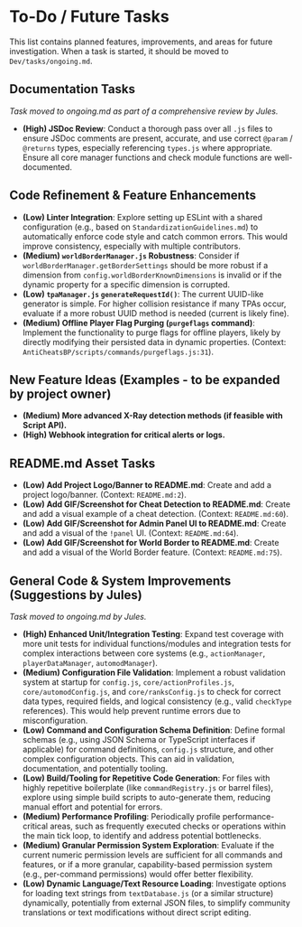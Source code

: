 # To-Do / Future Tasks

This list contains planned features, improvements, and areas for future investigation. When a task is started, it should be moved to `Dev/tasks/ongoing.md`.

## Documentation Tasks
*Task moved to ongoing.md as part of a comprehensive review by Jules.*
- **(High) JSDoc Review**: Conduct a thorough pass over all `.js` files to ensure JSDoc comments are present, accurate, and use correct `@param` / `@returns` types, especially referencing `types.js` where appropriate. Ensure all core manager functions and check module functions are well-documented.

## Code Refinement & Feature Enhancements
- **(Low) Linter Integration**: Explore setting up ESLint with a shared configuration (e.g., based on `StandardizationGuidelines.md`) to automatically enforce code style and catch common errors. This would improve consistency, especially with multiple contributors.
- **(Medium) `worldBorderManager.js` Robustness**: Consider if `worldBorderManager.getBorderSettings` should be more robust if a dimension from `config.worldBorderKnownDimensions` is invalid or if the dynamic property for a specific dimension is corrupted.
- **(Low) `tpaManager.js` `generateRequestId()`**: The current UUID-like generator is simple. For higher collision resistance if many TPAs occur, evaluate if a more robust UUID method is needed (current is likely fine).
- **(Medium) Offline Player Flag Purging (`purgeflags` command)**: Implement the functionality to purge flags for offline players, likely by directly modifying their persisted data in dynamic properties. (Context: `AntiCheatsBP/scripts/commands/purgeflags.js:31`).

## New Feature Ideas (Examples - to be expanded by project owner)
- **(Medium) More advanced X-Ray detection methods (if feasible with Script API).**
- **(High) Webhook integration for critical alerts or logs.**

## README.md Asset Tasks
- **(Low) Add Project Logo/Banner to README.md**: Create and add a project logo/banner. (Context: `README.md:2`).
- **(Low) Add GIF/Screenshot for Cheat Detection to README.md**: Create and add a visual example of a cheat detection. (Context: `README.md:60`).
- **(Low) Add GIF/Screenshot for Admin Panel UI to README.md**: Create and add a visual of the `!panel` UI. (Context: `README.md:64`).
- **(Low) Add GIF/Screenshot for World Border to README.md**: Create and add a visual of the World Border feature. (Context: `README.md:75`).

## General Code & System Improvements (Suggestions by Jules)
*Task moved to ongoing.md by Jules.*
- **(High) Enhanced Unit/Integration Testing**: Expand test coverage with more unit tests for individual functions/modules and integration tests for complex interactions between core systems (e.g., `actionManager`, `playerDataManager`, `automodManager`).
- **(Medium) Configuration File Validation**: Implement a robust validation system at startup for `config.js`, `core/actionProfiles.js`, `core/automodConfig.js`, and `core/ranksConfig.js` to check for correct data types, required fields, and logical consistency (e.g., valid `checkType` references). This would help prevent runtime errors due to misconfiguration.
- **(Low) Command and Configuration Schema Definition**: Define formal schemas (e.g., using JSON Schema or TypeScript interfaces if applicable) for command definitions, `config.js` structure, and other complex configuration objects. This can aid in validation, documentation, and potentially tooling.
- **(Low) Build/Tooling for Repetitive Code Generation**: For files with highly repetitive boilerplate (like `commandRegistry.js` or barrel files), explore using simple build scripts to auto-generate them, reducing manual effort and potential for errors.
- **(Medium) Performance Profiling**: Periodically profile performance-critical areas, such as frequently executed checks or operations within the main tick loop, to identify and address potential bottlenecks.
- **(Medium) Granular Permission System Exploration**: Evaluate if the current numeric permission levels are sufficient for all commands and features, or if a more granular, capability-based permission system (e.g., per-command permissions) would offer better flexibility.
- **(Low) Dynamic Language/Text Resource Loading**: Investigate options for loading text strings from `textDatabase.js` (or a similar structure) dynamically, potentially from external JSON files, to simplify community translations or text modifications without direct script editing.
